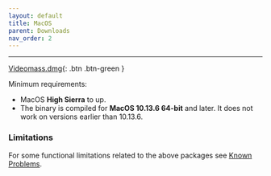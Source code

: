 ```yaml
---
layout: default
title: MacOS
parent: Downloads
nav_order: 2
---
```


---

[Videomass.dmg](https://github.com/jeanslack/Videomass/releases/download/v.3.4.4/Videomass-v3.4.4-x86_64.dmg){: .btn .btn-green }   

Minimum requirements:
- MacOS **High Sierra** to up.   
- The binary is compiled for **MacOS 10.13.6 64-bit** and later. It does not work on versions earlier than 10.13.6.

### Limitations 
For some functional limitations related to the above packages see 
[Known Problems](https://jeanslack.github.io/Videomass/Known%20Problems/).   
